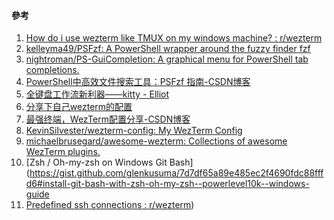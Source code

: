 #### 參考
1. [How do i use wezterm like TMUX on my windows machine? : r/wezterm](https://www.reddit.com/r/wezterm/comments/1d40vap/how_do_i_use_wezterm_like_tmux_on_my_windows/)
2. [kelleyma49/PSFzf: A PowerShell wrapper around the fuzzy finder fzf](https://github.com/kelleyma49/PSFzf)
3. [nightroman/PS-GuiCompletion: A graphical menu for PowerShell tab completions.](https://github.com/nightroman/PS-GuiCompletion)
4. [PowerShell中高效文件搜索工具：PSFzf 指南-CSDN博客](https://blog.csdn.net/gitblog_00781/article/details/141078440)
5. [全键盘工作流新利器——kitty - Elliot](https://elliot00.com/posts/terminal-emulator-kitty)
6. [分享下自己wezterm的配置](https://www.bboy.app/2024/08/14/%E5%88%86%E4%BA%AB%E4%B8%8B%E8%87%AA%E5%B7%B1wezterm%E7%9A%84%E9%85%8D%E7%BD%AE/)
7. [最强终端，WezTerm配置分享-CSDN博客](https://blog.csdn.net/weixin_42380501/article/details/136683735)
8. [KevinSilvester/wezterm-config: My WezTerm Config](https://github.com/KevinSilvester/wezterm-config)
9. [michaelbrusegard/awesome-wezterm: Collections of awesome WezTerm plugins.](https://github.com/michaelbrusegard/awesome-wezterm?tab=readme-ov-file)
10. [Zsh / Oh-my-zsh on Windows Git Bash](https://gist.github.com/glenkusuma/7d7df65a89e485ec2f4690fdc88fffd6#install-git-bash-with-zsh-oh-my-zsh--powerlevel10k--windows-guide
11. [Predefined ssh connections : r/wezterm](https://www.reddit.com/r/wezterm/comments/1dj1gu0/predefined_ssh_connections/))